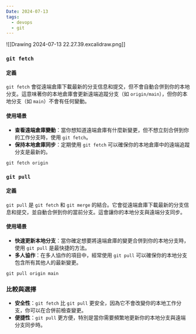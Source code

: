 ```yaml
---
Date: 2024-07-13
tags:
  - devops
  - git
---
```

![[Drawing 2024-07-13 22.27.39.excalidraw.png]]
### `git fetch`
#### 定義
`git fetch` 會從遠端倉庫下載最新的分支信息和提交，但不會自動合併到你的本地分支。這意味著你的本地倉庫會更新遠端追蹤分支（如 `origin/main`），但你的本地分支（如 `main`）不會有任何變動。
#### 使用場景
- **查看遠端倉庫變動**：當你想知道遠端倉庫有什麼新變更，但不想立刻合併到你的工作分支時，使用 `git fetch`。
- **保持本地倉庫同步**：定期使用 `git fetch` 可以確保你的本地倉庫中的遠端追蹤分支是最新的。
```shell
git fetch origin
```
### `git pull`
#### 定義
`git pull` 是 `git fetch` 和 `git merge` 的結合。它會從遠端倉庫下載最新的分支信息和提交，並自動合併到你的當前分支。這會讓你的本地分支與遠端分支同步。
#### 使用場景
- **快速更新本地分支**：當你確定想要將遠端倉庫的變更合併到你的本地分支時，使用 `git pull` 是最快捷的方法。
- **多人協作**：在多人協作的項目中，經常使用 `git pull` 可以確保你的本地分支包含所有其他人的最新變更。
```shell
git pull origin main
```
### 比較與選擇
- **安全性**：`git fetch` 比 `git pull` 更安全，因為它不會改變你的本地工作分支，你可以在合併前檢查變更。
- **便捷性**：`git pull` 更方便，特別是當你需要頻繁地更新你的本地分支與遠端分支同步時。